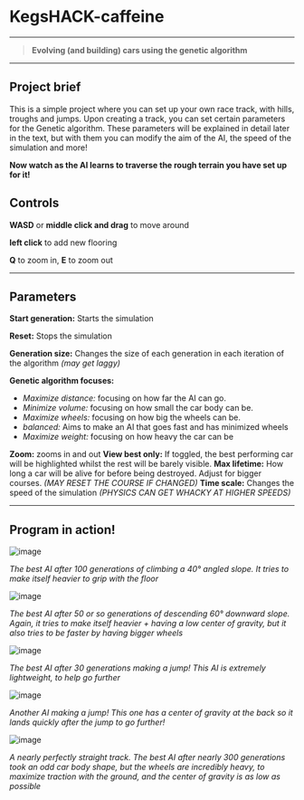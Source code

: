 # **KegsHACK-caffeine**
---
> **Evolving (and building) cars using the genetic algorithm**
---

## Project brief
This is a simple project where you can set up your own race track, with hills, troughs and jumps. Upon creating a track, you can set certain parameters for the Genetic algorithm. 
These parameters will be explained in detail later in the text, but with them you can modify the aim of the AI, the speed of the simulation and more!

**Now watch as the AI learns to traverse the rough terrain you have set up for it!**

## Controls
**WASD** or **middle click and drag** to move around

**left click** to add new flooring

**Q** to zoom in, **E** to zoom out

---

## Parameters

**Start generation:** Starts the simulation

**Reset:** Stops the simulation

**Generation size:** Changes the size of each generation in each iteration of the algorithm *(may get laggy)*

**Genetic algorithm focuses:**

  - *Maximize distance:* focusing on how far the AI can go.
  - *Minimize volume:* focusing on how small the car body can be.
  - *Maximize wheels:* focusing on how big the wheels can be. 
  - *balanced:* Aims to make an AI that goes fast and has minimized wheels
  - *Maximize weight:* focusing on how heavy the car can be

**Zoom:** zooms in and out
**View best only:** If toggled, the best performing car will be highlighted whilst the rest will be barely visible.
**Max lifetime:** How long a car will be alive for before being destroyed. Adjust for bigger courses. *(MAY RESET THE COURSE IF CHANGED)*
**Time scale:** Changes the speed of the simulation *(PHYSICS CAN GET WHACKY AT HIGHER SPEEDS)*

---

## Program in action!

![image](https://user-images.githubusercontent.com/47331292/147823993-6ddd2e87-d312-4231-8a14-5953cc15d263.png)

*The best AI after 100 generations of climbing a 40° angled slope. It tries to make itself heavier to grip with the floor*

![image](https://user-images.githubusercontent.com/47331292/147824364-7010e388-2454-4671-91b8-a6a770ea4568.png)

*The best AI after 50 or so generations of descending 60° downward slope. Again, it tries to make itself heavier + having a low center of gravity, but it also tries to be faster by having bigger wheels*

![image](https://user-images.githubusercontent.com/47331292/147825500-b1481181-f8d0-42a3-a8d7-b53b242a394a.png)

*The best AI after 30 generations making a jump! This AI is extremely lightweight, to help go further*

![image](https://user-images.githubusercontent.com/47331292/147825584-a590bdac-0663-462d-8f52-2dd37c2967d6.png)

*Another AI making a jump! This one has a center of gravity at the back so it lands quickly after the jump to go further!*

![image](https://user-images.githubusercontent.com/47331292/147827001-3da7b41e-447d-4676-b9fc-8dfd734fc9e8.png)

*A nearly perfectly straight track. The best AI after nearly 300 generations took an odd car body shape, but the wheels are incredibly heavy, to maximize traction with the ground, and the center of gravity is as low as possible*


